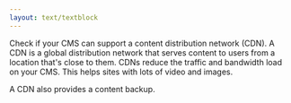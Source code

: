 ```yaml
---
layout: text/textblock
---
```

Check if your CMS can support a content distribution network (CDN). A CDN is a global distribution network that serves content to users from a location that's close to them. CDNs reduce the traffic and bandwidth load on your CMS. This helps sites with lots of video and images.

A CDN also provides a content backup.
